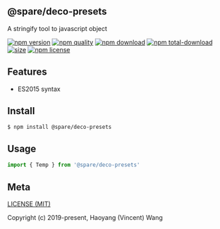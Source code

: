 ## @spare/deco-presets
A stringify tool to javascript object

[![npm version][npm-image]][npm-url]
[![npm quality][quality-image]][quality-url]
[![npm download][download-image]][npm-url]
[![npm total-download][total-download-image]][npm-url]
[![size][size]][size-url]
[![npm license][license-image]][npm-url]

## Features

- ES2015 syntax

## Install
```console
$ npm install @spare/deco-presets
```

## Usage
```js
import { Temp } from '@spare/deco-presets'
```

## Meta
[LICENSE (MIT)](/LICENSE)

Copyright (c) 2019-present, Haoyang (Vincent) Wang

[//]: <> (Shields)
[npm-image]: https://img.shields.io/npm/v/@spare/deco-presets.svg?style=flat-square
[quality-image]: http://npm.packagequality.com/shield/@spare/deco-presets.svg?style=flat-square
[download-image]: https://img.shields.io/npm/dm/@spare/deco-presets.svg?style=flat-square
[total-download-image]:https://img.shields.io/npm/dt/@spare/deco-presets.svg?style=flat-square
[license-image]: https://img.shields.io/npm/l/@spare/deco-presets.svg?style=flat-square
[commit-image]: https://img.shields.io/github/commit-activity/y/hoyeungw/spare?style=flat-square
[size]: https://flat.badgen.net/packagephobia/install/@spare/deco-presets

[//]: <> (Link)
[npm-url]: https://npmjs.org/package/@spare/deco-presets
[quality-url]: http://packagequality.com/#?package=@spare/deco-presets
[size-url]: https://packagephobia.now.sh/result?p=@spare/deco-presets
